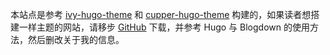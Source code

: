 本站点是参考 [ivy-hugo-theme](https://github.com/shenweiyan/ivy-hugo-theme) 和 [cupper-hugo-theme](https://github.com/shenweiyan/cupper-hugo-theme) 构建的，如果读者想搭建一样主题的网站，请移步 [GitHub](https://github.com/shenweiyan/ics-hugo-theme) 下载，并参考 Hugo 与 Blogdown 的使用方法，然后删改关于我的信息。
